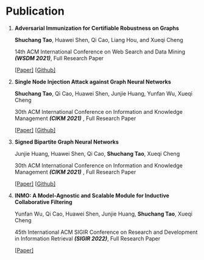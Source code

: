 # Publication

1. **Adversarial Immunization for Certifiable Robustness on Graphs**

   **Shuchang Tao**, Huawei Shen, Qi Cao, Liang Hou, and Xueqi Cheng

   14th ACM International Conference on Web Search and Data Mining ***(WSDM 2021)***, Full Research Paper

   [[Paper\]](https://arxiv.org/abs/2007.09647) [[Github\]](https://github.com/TaoShuchang/AdvImmune)

2. **Single Node Injection Attack against Graph Neural Networks**

   **Shuchang Tao**, Qi Cao, Huawei Shen, Junjie Huang, Yunfan Wu, Xueqi Cheng

   30th ACM International Conference on Information and Knowledge Management ***(CIKM 2021)*** , Full Research Paper

   [[Paper\]](https://arxiv.org/abs/2108.13049) [[Github\]](https://github.com/TaoShuchang/G-NIA)

3. **Signed Bipartite Graph Neural Networks**

   Junjie Huang, Huawei Shen, Qi Cao, **Shuchang Tao**, Xueqi Cheng

   30th ACM International Conference on Information and Knowledge Management ***(CIKM 2021)*** , Full Research Paper

   [[Paper\]](https://arxiv.org/abs/2108.09638) [[Github\]](https://github.com/huangjunjie-cs/SBGNN)

4. **INMO: A Model-Agnostic and Scalable Module for Inductive Collaborative Filtering**

    Yunfan Wu, Qi Cao, Huawei Shen, Junjie Huang, **Shuchang Tao**, Xueqi Cheng

   45th International ACM SIGIR Conference on Research and Development in Information Retrieval ***(SIGIR 2022)***, Full Research Paper

   [[Paper\]](https://arxiv.org/abs/2107.05247) 

​	